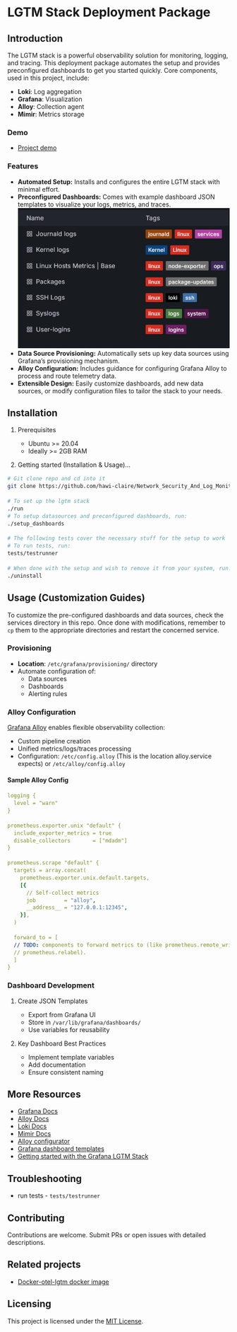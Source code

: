 # LGTM Stack Deployment Package

## Introduction

The LGTM stack is a powerful observability solution for monitoring, logging, and tracing. This deployment package automates the setup and provides preconfigured dashboards to get you started quickly.
Core components, used in this project, include:
- **Loki**: Log aggregation
- **Grafana**: Visualization
- **Alloy**: Collection agent
- **Mimir**: Metrics storage

### Demo

- [Project demo](https://hawi-claire.github.io/Network_Security_And_Log_Monitoring_Dashboard/#video)

### Features

- **Automated Setup:** Installs and configures the entire LGTM stack with minimal effort.
- **Preconfigured Dashboards:** Comes with example dashboard JSON templates to visualize your logs, metrics, and traces.
![Preconfigured Dashboards](docs/assets/dashboards.png)
- **Data Source Provisioning:** Automatically sets up key data sources using Grafana’s provisioning mechanism.
- **Alloy Configuration:** Includes guidance for configuring Grafana Alloy to process and route telemetry data.
- **Extensible Design:** Easily customize dashboards, add new data sources, or modify configuration files to tailor the stack to your needs.

## Installation

1. Prerequisites
   - Ubuntu >= 20.04
   - Ideally >= 2GB RAM

2. Getting started (Installation & Usage)...

```bash
# Git clone repo and cd into it
git clone https://github.com/hawi-claire/Network_Security_And_Log_Monitoring_Dashboard.git && cd Network_Security_And_Log_Monitoring_Dashboard

# To set up the lgtm stack
./run
# To setup datasources and preconfigured dashboards, run:
./setup_dashboards

# The following tests cover the necessary stuff for the setup to work
# To run tests, run:
tests/testrunner

# When done with the setup and wish to remove it from your system, run:
./uninstall
```

## Usage (Customization Guides)

To customize the pre-configured dashboards and data sources, check the services directory in this repo. Once done with modifications, remember to `cp` them to the appropriate directories and restart the concerned service.

### Provisioning

- **Location**: `/etc/grafana/provisioning/` directory
- Automate configuration of:
  - Data sources
  - Dashboards
  - Alerting rules

### Alloy Configuration

[Grafana Alloy](https://grafana.com/docs/alloy/latest/) enables flexible observability collection:

- Custom pipeline creation
- Unified metrics/logs/traces processing
- Configuration: `/etc/config.alloy` (This is the location alloy.service expects) or `/etc/alloy/config.alloy`

#### Sample Alloy Config
```yaml
logging {
  level = "warn"
}

prometheus.exporter.unix "default" {
  include_exporter_metrics = true
  disable_collectors       = ["mdadm"]
}

prometheus.scrape "default" {
  targets = array.concat(
    prometheus.exporter.unix.default.targets,
    [{
      // Self-collect metrics
      job         = "alloy",
      __address__ = "127.0.0.1:12345",
    }],
  )

  forward_to = [
  // TODO: components to forward metrics to (like prometheus.remote_write or
  // prometheus.relabel).
  ]
}
```

### Dashboard Development

1. Create JSON Templates
   - Export from Grafana UI
   - Store in `/var/lib/grafana/dashboards/`
   - Use variables for reusability

2. Key Dashboard Best Practices
   - Implement template variables
   - Add documentation
   - Ensure consistent naming

## More Resources

- [Grafana Docs](https://grafana.com/docs/)
- [Alloy Docs](https://grafana.com/docs/alloy/latest/)
- [Loki Docs](https://grafana.com/docs/loki/latest/)
- [Mimir Docs](https://grafana.com/docs/mimir/latest/)
- [Alloy configurator](https://grafana.github.io/alloy-configurator/)
- [Grafana dashboard templates](https://grafana.com/grafana/dashboards/)
- [Getting started with the Grafana LGTM Stack](https://grafana.com/go/webinar/getting-started-with-grafana-lgtm-stack/)

## Troubleshooting

- run tests -  `tests/testrunner`

## Contributing

Contributions are welcome. Submit PRs or open issues with detailed descriptions.

## Related projects

- [Docker-otel-lgtm docker image](https://github.com/grafana/docker-otel-lgtm)

## Licensing

This project is licensed under the [MIT License](LICENSE).
